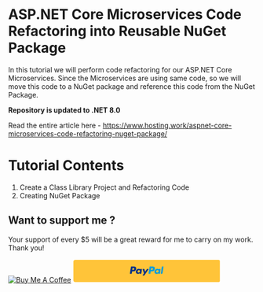 # ASP.NET Core Microservices Code Refactoring into Reusable NuGet Package
In this tutorial we will perform code refactoring for our ASP.NET Core Microservices. Since the Microservices are using same code, so we will move this code to a NuGet package and reference this code from the NuGet Package.

**Repository is updated to .NET 8.0**

Read the entire article here - https://www.hosting.work/aspnet-core-microservices-code-refactoring-nuget-package/

# Tutorial Contents
1. Create a Class Library Project and Refactoring Code
2. Creating NuGet Package

## Want to support me ?

Your support of every $5 will be a great reward for me to carry on my work. Thank you!

<a href="https://www.buymeacoffee.com/YogYogi" target="_blank"><img src="https://cdn.buymeacoffee.com/buttons/v2/default-yellow.png" alt="Buy Me A Coffee" width="200"  style="height: 60px !important;width: 200px !important;" ></a>
<a href="https://www.paypal.com/paypalme/yogihosting" target="_blank"><img src="https://raw.githubusercontent.com/yogyogi/yogyogi/main/paypal.png" alt="Paypal Me" width="300"></a>

